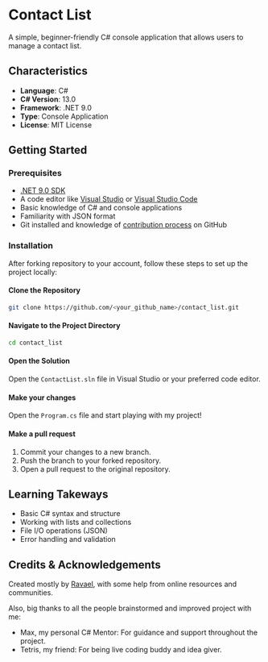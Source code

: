 # Contact List

A simple, beginner-friendly C# console application that allows users to manage a contact list.

## Characteristics

- **Language**: C#
- **C# Version**: 13.0
- **Framework**: .NET 9.0
- **Type**: Console Application
- **License**: MIT License

## Getting Started

### Prerequisites

- [.NET 9.0 SDK](https://dotnet.microsoft.com/en-us/download/dotnet/9.0)
- A code editor like [Visual Studio](https://visualstudio.microsoft.com/) or [Visual Studio Code](https://code.visualstudio.com/)
- Basic knowledge of C# and console applications
- Familiarity with JSON format
- Git installed and knowledge of [contribution process](https://github.com/firstcontributions/first-contributions) on GitHub

### Installation

After forking repository to your account, follow these steps to set up the project locally:

#### Clone the Repository

```bash
git clone https://github.com/<your_github_name>/contact_list.git
```

#### Navigate to the Project Directory
```bash
cd contact_list
```

#### Open the Solution

Open the `ContactList.sln` file in Visual Studio or your preferred code editor.

#### Make your changes

Open the `Program.cs` file and start playing with my project!

#### Make a pull request

1. Commit your changes to a new branch.
2. Push the branch to your forked repository.
3. Open a pull request to the original repository.

## Learning Takeways

- Basic C# syntax and structure
- Working with lists and collections
- File I/O operations (JSON)
- Error handling and validation

## Credits & Acknowledgements

Created mostly by [Ravael](https://github.com/ravaeljasny), with some help from online resources and communities.

Also, big thanks to all the people brainstormed and improved project with me:
- Max, my personal C# Mentor: For guidance and support throughout the project.
- Tetris, my friend: For being live coding buddy and idea giver.